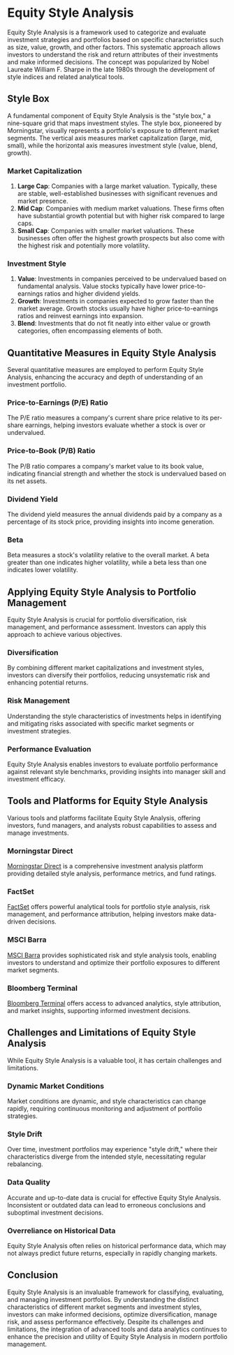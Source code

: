 # Equity Style Analysis

Equity Style Analysis is a framework used to categorize and evaluate investment strategies and portfolios based on specific characteristics such as size, value, growth, and other factors. This systematic approach allows investors to understand the risk and return attributes of their investments and make informed decisions. The concept was popularized by Nobel Laureate William F. Sharpe in the late 1980s through the development of style indices and related analytical tools.

## Style Box

A fundamental component of Equity Style Analysis is the "style box," a nine-square grid that maps investment styles. The style box, pioneered by Morningstar, visually represents a portfolio's exposure to different market segments. The vertical axis measures market capitalization (large, mid, small), while the horizontal axis measures investment style (value, blend, growth). 

### Market Capitalization

1. **Large Cap**: Companies with a large market valuation. Typically, these are stable, well-established businesses with significant revenues and market presence.
2. **Mid Cap**: Companies with medium market valuations. These firms often have substantial growth potential but with higher risk compared to large caps.
3. **Small Cap**: Companies with smaller market valuations. These businesses often offer the highest growth prospects but also come with the highest risk and potentially more volatility.

### Investment Style

1. **Value**: Investments in companies perceived to be undervalued based on fundamental analysis. Value stocks typically have lower price-to-earnings ratios and higher dividend yields.
2. **Growth**: Investments in companies expected to grow faster than the market average. Growth stocks usually have higher price-to-earnings ratios and reinvest earnings into expansion.
3. **Blend**: Investments that do not fit neatly into either value or growth categories, often encompassing elements of both.

## Quantitative Measures in Equity Style Analysis

Several quantitative measures are employed to perform Equity Style Analysis, enhancing the accuracy and depth of understanding of an investment portfolio.

### Price-to-Earnings (P/E) Ratio

The P/E ratio measures a company's current share price relative to its per-share earnings, helping investors evaluate whether a stock is over or undervalued.

### Price-to-Book (P/B) Ratio

The P/B ratio compares a company's market value to its book value, indicating financial strength and whether the stock is undervalued based on its net assets.

### Dividend Yield

The dividend yield measures the annual dividends paid by a company as a percentage of its stock price, providing insights into income generation.

### Beta

Beta measures a stock's volatility relative to the overall market. A beta greater than one indicates higher volatility, while a beta less than one indicates lower volatility.

## Applying Equity Style Analysis to Portfolio Management

Equity Style Analysis is crucial for portfolio diversification, risk management, and performance assessment. Investors can apply this approach to achieve various objectives.

### Diversification

By combining different market capitalizations and investment styles, investors can diversify their portfolios, reducing unsystematic risk and enhancing potential returns.

### Risk Management

Understanding the style characteristics of investments helps in identifying and mitigating risks associated with specific market segments or investment strategies.

### Performance Evaluation

Equity Style Analysis enables investors to evaluate portfolio performance against relevant style benchmarks, providing insights into manager skill and investment efficacy.

## Tools and Platforms for Equity Style Analysis

Various tools and platforms facilitate Equity Style Analysis, offering investors, fund managers, and analysts robust capabilities to assess and manage investments.

### Morningstar Direct

[Morningstar Direct](https://www.morningstar.com/products/direct) is a comprehensive investment analysis platform providing detailed style analysis, performance metrics, and fund ratings.

### FactSet

[FactSet](https://www.factset.com) offers powerful analytical tools for portfolio style analysis, risk management, and performance attribution, helping investors make data-driven decisions.

### MSCI Barra

[MSCI Barra](https://www.msci.com) provides sophisticated risk and style analysis tools, enabling investors to understand and optimize their portfolio exposures to different market segments.

### Bloomberg Terminal

[Bloomberg Terminal](https://www.bloomberg.com/professional/solution/bloomberg-terminal/) offers access to advanced analytics, style attribution, and market insights, supporting informed investment decisions.

## Challenges and Limitations of Equity Style Analysis

While Equity Style Analysis is a valuable tool, it has certain challenges and limitations.

### Dynamic Market Conditions

Market conditions are dynamic, and style characteristics can change rapidly, requiring continuous monitoring and adjustment of portfolio strategies.

### Style Drift

Over time, investment portfolios may experience "style drift," where their characteristics diverge from the intended style, necessitating regular rebalancing.

### Data Quality

Accurate and up-to-date data is crucial for effective Equity Style Analysis. Inconsistent or outdated data can lead to erroneous conclusions and suboptimal investment decisions.

### Overreliance on Historical Data

Equity Style Analysis often relies on historical performance data, which may not always predict future returns, especially in rapidly changing markets.

## Conclusion

Equity Style Analysis is an invaluable framework for classifying, evaluating, and managing investment portfolios. By understanding the distinct characteristics of different market segments and investment styles, investors can make informed decisions, optimize diversification, manage risk, and assess performance effectively. Despite its challenges and limitations, the integration of advanced tools and data analytics continues to enhance the precision and utility of Equity Style Analysis in modern portfolio management.
